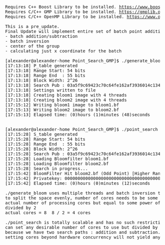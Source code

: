 <pre>
Requires C++ Boost Library to be installed. <a href="https://www.boost.org">https://www.boost.org</a>
Requires C/C++ GMP Library to be installed. <a href="https://gmplib.org">https://gmplib.org</a>
Requires C/C++ OpenMP Library to be installed. <a href="https://www.openmp.org">https://www.openmp.org</a>

This is a pre_update.
Final Update will implement entire set of batch point addition logic from JLP BSGS.cpp
- batch addition/subtraction
- batch inversion
- center of the group
- calculating just x coordinate for the batch

[alexander@alexander-home Point_Search_GMP]$ ./generate_bloom
[17:13:18] P_table generated
[17:13:18] Range Start: 54 bits
[17:13:18] Range End  : 55 bits
[17:13:18] Block Width: 2^26
[17:13:18] Search Pub : 03a5f9c69423c70c64fe162af3936014c1346978dccd681fa06a18edaa24e3f7d5
[17:13:18] Settings written to file
[17:13:18] Creating bloom1 image with 4 threads
[17:13:18] Creating bloom2 image with 4 threads
[17:15:12] Writing bloom1 image to bloom1.bf
[17:15:13] Writing bloom2 image to bloom2.bf
[17:15:13] Elapsed time: (0)hours (1)minutes (48)seconds


[alexander@alexander-home Point_Search_GMP]$ ./point_search
[17:15:28] S_table generated
[17:15:28] Range Start: 54 bits
[17:15:28] Range End  : 55 bits
[17:15:28] Block Width: 2^26
[17:15:28] Search Pub : 03a5f9c69423c70c64fe162af3936014c1346978dccd681fa06a18edaa24e3f7d5
[17:15:28] Loading Bloomfilter bloom1.bf
[17:15:28] Loading Bloomfilter bloom2.bf
[17:15:28] Search in progress...
[17:15:42] BloomFilter Hit bloom2.bf (Odd Point) [Higher Range Half]
[17:15:42] Privatekey: 0000000000000000000000000000000000000000000000000069fb4a3e8205d5
[17:15:42] Elapsed time: (0)hours (0)minutes (12)seconds

./generate_bloom uses multiple threads and batch inversion to fill in the bloomfilter binary.
to split the space evenly, number of cores needs to be some power of two value.
actual number of processing cores but equal to some power of two value(2,4,8,16,32,64,...)
divided by 2
actual cores = 8  8 / 2 = 4 cores

./point_search is totally scalable and has no such restriction.
can set any desirable number of cores to use but divided by 2.
because we have two search paths : addition and subtraction.
setting cores beyond hardware concurrency will not yield any additional performance.

</pre>
